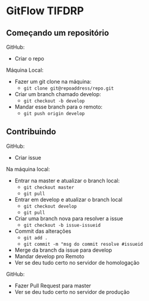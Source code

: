 # GitFlow TIFDRP

## Começando um repositório

GitHub:

- Criar o repo

Máquina Local:

- Fazer um git clone na máquina:
  - `git clone git@repoaddress/repo.git`
- Criar um branch chamado develop:
  - `git checkout -b develop`
- Mandar esse branch para o remoto:
  - `git push origin develop`

## Contribuindo

GitHub:

- Criar issue

Na máquina local:

- Entrar na master e atualizar o branch local:
  - `git checkout master`
  - `git pull`
- Entrar em develop e atualizar o branch local
  - `git checkout develop`
  - `git pull`
- Criar uma branch nova para resolver a issue
  - `git checkout -b issue-issueid`
- Commit das alterações
  - `git add .`
  - `git commit -m "msg do commit resolve #issueid`
- Merge da branch da issue para develop
- Mandar develop pro Remoto
- Ver se deu tudo certo no servidor de homologação

GitHub:

- Fazer Pull Request para master
- Ver se deu tudo certo no servidor de produção